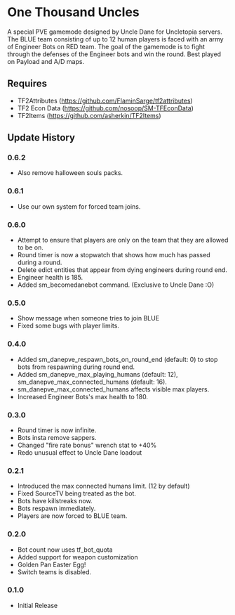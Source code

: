 # One Thousand Uncles

A special PVE gamemode designed by Uncle Dane for Uncletopia servers. The BLUE team consisting of up to 12 human players is faced with an army of Engineer Bots on RED team. The goal of the gamemode is to fight through the defenses of the Engineer bots and win the round. Best played on Payload and A/D maps.  

## Requires

- TF2Attributes (https://github.com/FlaminSarge/tf2attributes)
- TF2 Econ Data (https://github.com/nosoop/SM-TFEconData)
- TF2Items (https://github.com/asherkin/TF2Items)

## Update History

### 0.6.2
- Also remove halloween souls packs.

### 0.6.1
- Use our own system for forced team joins.

### 0.6.0
- Attempt to ensure that players are only on the team that they are allowed to be on.
- Round timer is now a stopwatch that shows how much has passed during a round.
- Delete edict entities that appear from dying engineers during round end.
- Engineer health is 185.
- Added sm_becomedanebot command. (Exclusive to Uncle Dane :O)

### 0.5.0
- Show message when someone tries to join BLUE
- Fixed some bugs with player limits.

### 0.4.0
- Added sm_danepve_respawn_bots_on_round_end (default: 0) to stop bots from respawning during round end. 
- Added sm_danepve_max_playing_humans (default: 12), sm_danepve_max_connected_humans (default: 16).
- sm_danepve_max_connected_humans affects visible max players.
- Increased Engineer Bots's max health to 180.

### 0.3.0
- Round timer is now infinite.
- Bots insta remove sappers.
- Changed "fire rate bonus" wrench stat to +40%
- Redo unusual effect to Uncle Dane loadout

### 0.2.1

- Introduced the max connected humans limit. (12 by default)
- Fixed SourceTV being treated as the bot.
- Bots have killstreaks now.
- Bots respawn immediately.
- Players are now forced to BLUE team.

### 0.2.0

- Bot count now uses tf_bot_quota
- Added support for weapon customization
- Golden Pan Easter Egg!
- Switch teams is disabled.

### 0.1.0

- Initial Release
